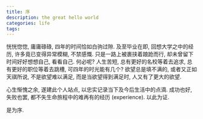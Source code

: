 ```yaml
---
title: 序
description: the great hello world
categories: life
tags:
---
```


恍恍惚惚, 庸庸碌碌, 四年的时间恰如白驹过隙. 及至毕业在即, 回想大学之中的经历, 许多竟已变得异常模糊, 不禁感慨. 只是一路上被裹挟着踉跄而行, 却未曾留下时间好好想想自己, 看看自己. 何必呢? 人生苦短, 总有更好的名校等着去追求, 总有更好的职位等着去跳槽, 可四年的时光能有几个? 欲望总是填不满的, 或者又正如天祺所说, 不是欲望难以满足, 而是当欲望得到满足时, 人又有了更大的欲望.

心生惭愧之余, 遂建此个人站点, 以忠实记录当下及今后生活中的点滴. 成功也好, 失败也罢, 都不失生命旅程中的难再有的经历 (experience). 以此为证.

是为序.
